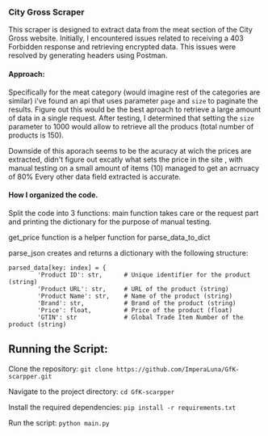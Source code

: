 ### City Gross Scraper

This scraper is designed to extract data from the meat section of the City Gross website. Initially, I encountered issues related to receiving a 403 Forbidden response and retrieving encrypted data. This issues were resolved by generating headers using Postman.

#### Approach:

Specifically for the meat category (would imagine rest of the categories are similar) i've found an api that uses parameter `page` and `size` to paginate the results. Figure out this would be the best aproach to retrieve a large amount of data in a single request. After testing, I determined that setting the `size` parameter to 1000 would allow to retrieve all the producs (total number of products is 150).

Downside of this aporach seems to be the acuracy at wich the prices are extracted, didn't figure out excatly what sets the price in the site , with manual testing on a small amount of items (10) managed to get an acrruacy of 80%
Every other data field extracted is accurate.

#### How I organized the code.

Split the code into 3 functions: 
main function takes care or the request part and printing the dictionary for the purpose of manual testing.

get_price function is a helper function for parse_data_to_dict

parse_json creates and returns a dictionary with the following structure: 

```
parsed_data[key: index] = {
        'Product ID': str,      # Unique identifier for the product (string)
        'Product URL': str,     # URL of the product (string)
        'Product Name': str,    # Name of the product (string)
        'Brand': str,           # Brand of the product (string)
        'Price': float,         # Price of the product (float)
        'GTIN': str             # Global Trade Item Number of the product (string) 
```

## Running the Script:
Clone the repository:
`git clone https://github.com/ImperaLuna/GfK-scarpper.git`

Navigate to the project directory:
`cd GfK-scarpper`

Install the required dependencies:
`pip install -r requirements.txt`

Run the script:
`python main.py`

